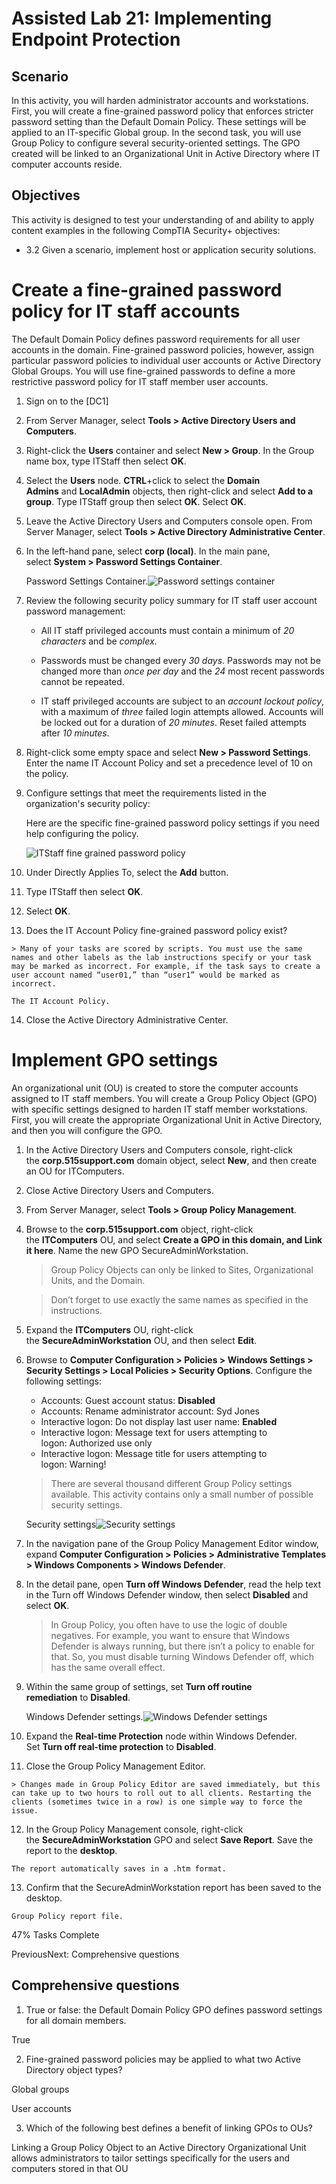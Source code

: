 # Assisted Lab 21: Implementing Endpoint Protection

## Scenario

In this activity, you will harden administrator accounts and workstations. First, you will create a fine-grained password policy that enforces stricter password setting than the Default Domain Policy. These settings will be applied to an IT-specific Global group. In the second task, you will use Group Policy to configure several security-oriented settings. The GPO created will be linked to an Organizational Unit in Active Directory where IT computer accounts reside.

## Objectives

This activity is designed to test your understanding of and ability to apply content examples in the following CompTIA Security+ objectives:

-   3.2 Given a scenario, implement host or application security solutions.

# Create a fine-grained password policy for IT staff accounts

The Default Domain Policy defines password requirements for all user accounts in the domain. Fine-grained password policies, however, assign particular password policies to individual user accounts or Active Directory Global Groups. You will use fine-grained passwords to define a more restrictive password policy for IT staff member user accounts.

1.  Sign on to the [DC1]
    
2.  From Server Manager, select **Tools > Active Directory Users and Computers**.
    
3.  Right-click the **Users** container and select **New > Group**. In the Group name box, type ITStaff then select **OK**.
    
4.  Select the **Users** node. **CTRL**+click to select the **Domain Admins** and **LocalAdmin** objects, then right-click and select **Add to a group**. Type ITStaff group then select **OK**. Select **OK**.
    
5.  Leave the Active Directory Users and Computers console open. From Server Manager, select **Tools > Active Directory Administrative Center**.
    
6.  In the left-hand pane, select **corp (local)**. In the main pane, select **System > Password Settings Container**.
    
    Password Settings Container.![Password settings container](https://labondemand.blob.core.windows.net/content/lab84053/Screen%20Shot%202020-11-08%20at%208.18.00%20AM.png)
    
7.  Review the following security policy summary for IT staff user account password management:
    
    -   All IT staff privileged accounts must contain a minimum of _20 characters_ and be _complex_.
        
    -   Passwords must be changed every _30 days_. Passwords may not be changed more than _once per day_ and the _24_ most recent passwords cannot be repeated.
        
    -   IT staff privileged accounts are subject to an _account lockout policy_, with a maximum of _three_ failed login attempts allowed. Accounts will be locked out for a duration of _20 minutes_. Reset failed attempts after _10 minutes_.
        
8.  Right-click some empty space and select **New > Password Settings**. Enter the name IT Account Policy and set a precedence level of 10 on the policy.
    
9.  Configure settings that meet the requirements listed in the organization's security policy:
    
    Here are the specific fine-grained password policy settings if you need help configuring the policy.
    
    ![ITStaff fine grained password policy](https://labondemand.blob.core.windows.net/content/lab84053/Screen%20Shot%202020-11-08%20at%208.21.35%20AM.png)
    
10.  Under Directly Applies To, select the **Add** button.
    
11.  Type ITStaff then select **OK**.
    
12.  Select **OK**.
    
13.  Does the IT Account Policy fine-grained password policy exist?
    
    > Many of your tasks are scored by scripts. You must use the same names and other labels as the lab instructions specify or your task may be marked as incorrect. For example, if the task says to create a user account named “user01,” than “user1” would be marked as incorrect.
    
    The IT Account Policy.
    
14.  Close the Active Directory Administrative Center.

# Implement GPO settings

An organizational unit (OU) is created to store the computer accounts assigned to IT staff members. You will create a Group Policy Object (GPO) with specific settings designed to harden IT staff member workstations. First, you will create the appropriate Organizational Unit in Active Directory, and then you will configure the GPO.

1.  In the Active Directory Users and Computers console, right-click the **corp.515support.com** domain object, select **New**, and then create an OU for ITComputers.
    
2.  Close Active Directory Users and Computers.
    
3.  From Server Manager, select **Tools > Group Policy Management**.
    
4.  Browse to the **corp.515support.com** object, right-click the **ITComputers** OU, and select **Create a GPO in this domain, and Link it here**. Name the new GPO SecureAdminWorkstation.
    
    > Group Policy Objects can only be linked to Sites, Organizational Units, and the Domain.
    
    > Don’t forget to use exactly the same names as specified in the instructions.
    
5.  Expand the **ITComputers** OU, right-click the **SecureAdminWorkstation** OU, and then select **Edit**.
    
6.  Browse to **Computer Configuration > Policies > Windows Settings > Security Settings > Local Policies > Security Options**. Configure the following settings:
    
    -   Accounts: Guest account status: **Disabled**
    -   Accounts: Rename administrator account: Syd Jones
    -   Interactive logon: Do not display last user name: **Enabled**
    -   Interactive logon: Message text for users attempting to logon: Authorized use only
    -   Interactive logon: Message title for users attempting to logon: Warning!
    
    > There are several thousand different Group Policy settings available. This activity contains only a small number of possible security settings.
    
    Security settings![Security settings](https://labondemand.blob.core.windows.net/content/lab84053/Screen%20Shot%202020-11-08%20at%208.26.48%20AM.png)
    
7.  In the navigation pane of the Group Policy Management Editor window, expand **Computer Configuration > Policies > Administrative Templates > Windows Components > Windows Defender**.
    
8.  In the detail pane, open **Turn off Windows Defender**, read the help text in the Turn off Windows Defender window, then select **Disabled** and select **OK**.
    
    > In Group Policy, you often have to use the logic of double negatives. For example, you want to ensure that Windows Defender is always running, but there isn’t a policy to enable for that. So, you must disable turning Windows Defender off, which has the same overall effect.
    
9.  Within the same group of settings, set **Turn off routine remediation** to **Disabled**.
    
    Windows Defender settings.![Windows Defender settings](https://labondemand.blob.core.windows.net/content/lab84053/Screen%20Shot%202020-11-08%20at%208.30.56%20AM.png)
    
10.  Expand the **Real-time Protection** node within Windows Defender. Set **Turn off real-time protection** to **Disabled**.
    
11.  Close the Group Policy Management Editor.
    
    > Changes made in Group Policy Editor are saved immediately, but this can take up to two hours to roll out to all clients. Restarting the clients (sometimes twice in a row) is one simple way to force the issue.
    
12.  In the Group Policy Management console, right-click the **SecureAdminWorkstation** GPO and select **Save Report**. Save the report to the **desktop**.
    
    The report automatically saves in a .htm format.
    
13.  Confirm that the SecureAdminWorkstation report has been saved to the desktop.
    
    Group Policy report file.
    

47% Tasks Complete

PreviousNext: Comprehensive questions

  ## Comprehensive questions

1. True or false: the Default Domain Policy GPO defines password settings for all domain members.

True

  

2. Fine-grained password policies may be applied to what two Active Directory object types?

Global groups


User accounts

3.   Which of the following best defines a benefit of linking GPOs to OUs?

Linking a Group Policy Object to an Active Directory Organizational Unit allows administrators to tailor settings specifically for the users and computers stored in that OU